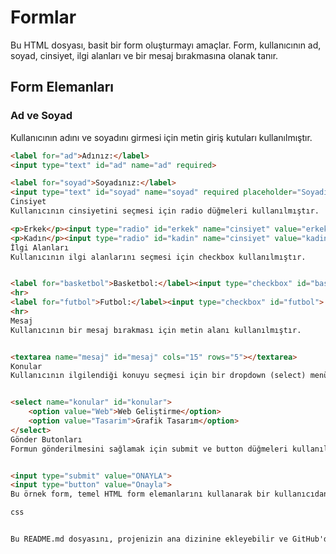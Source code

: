 # Formlar

Bu HTML dosyası, basit bir form oluşturmayı amaçlar. Form, kullanıcının ad, soyad, cinsiyet, ilgi alanları ve bir mesaj bırakmasına olanak tanır.

## Form Elemanları

### Ad ve Soyad

Kullanıcının adını ve soyadını girmesi için metin giriş kutuları kullanılmıştır.

```html
<label for="ad">Adınız:</label>
<input type="text" id="ad" name="ad" required>

<label for="soyad">Soyadınız:</label>
<input type="text" id="soyad" name="soyad" required placeholder="Soyadınız">
Cinsiyet
Kullanıcının cinsiyetini seçmesi için radio düğmeleri kullanılmıştır.

<p>Erkek</p><input type="radio" id="erkek" name="cinsiyet" value="erkek">
<p>Kadın</p><input type="radio" id="kadin" name="cinsiyet" value="kadin">
İlgi Alanları
Kullanıcının ilgi alanlarını seçmesi için checkbox kullanılmıştır.


<label for="basketbol">Basketbol:</label><input type="checkbox" id="basketbol">
<hr>
<label for="futbol">Futbol:</label><input type="checkbox" id="futbol">
<hr>
Mesaj
Kullanıcının bir mesaj bırakması için metin alanı kullanılmıştır.


<textarea name="mesaj" id="mesaj" cols="15" rows="5"></textarea>
Konular
Kullanıcının ilgilendiği konuyu seçmesi için bir dropdown (select) menü kullanılmıştır.


<select name="konular" id="konular">
    <option value="Web">Web Geliştirme</option>
    <option value="Tasarim">Grafik Tasarım</option>
</select>
Gönder Butonları
Formun gönderilmesini sağlamak için submit ve button düğmeleri kullanılmıştır.


<input type="submit" value="ONAYLA">
<input type="button" value="Onayla">
Bu örnek form, temel HTML form elemanlarını kullanarak bir kullanıcıdan bilgi almayı amaçlar. Form elemanları, kullanıcının girmesi gereken bilgi türünü açıklayan etiketler içerir.

css


Bu README.md dosyasını, projenizin ana dizinine ekleyebilir ve GitHub'da proje açıklamanız olarak kullanabilirsiniz.
